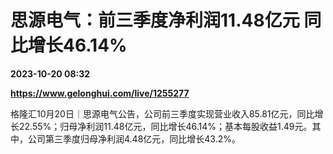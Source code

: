 # 思源电气：前三季度净利润11.48亿元 同比增长46.14%

**2023-10-20 08:32**

**https://www.gelonghui.com/live/1255277**

格隆汇10月20日｜思源电气公告，公司前三季度实现营业收入85.81亿元，同比增长22.55%；归母净利润11.48亿元，同比增长46.14%；基本每股收益1.49元。其中，公司第三季度归母净利润4.48亿元，同比增长43.2%。